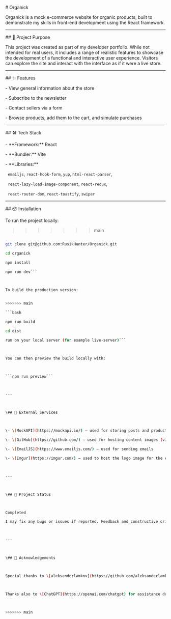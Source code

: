 \# Organick



Organick is a mock e-commerce website for organic products, built to demonstrate my skills in front-end development using the React framework.



---



\## 🛒 Project Purpose



This project was created as part of my developer portfolio. While not intended for real users, it includes a range of realistic features to showcase the development of a functional and interactive user experience. Visitors can explore the site and interact with the interface as if it were a live store.



---



\## ✨ Features



\- View general information about the store  

\- Subscribe to the newsletter  

\- Contact sellers via a form  

\- Browse products, add them to the cart, and simulate purchases



---



\## 🛠️ Tech Stack



\- \*\*Framework:\*\* React  

\- \*\*Bundler:\*\* Vite  

\- \*\*Libraries:\*\*  

&nbsp; `emailjs`, `react-hook-form`, `yup`, `html-react-parser`,  

&nbsp; `react-lazy-load-image-component`, `react-redux`,  

&nbsp; `react-router-dom`, `react-toastify`, `swiper`



---



\## 📦 Installation



To run the project locally:


>>>>>>> main

```bash

git clone git@github.com:RusikHunter/Organick.git

cd organick

npm install

npm run dev```



To build the production version:


>>>>>>> main

```bash

npm run build

cd dist

run on your local server (for example live-server)```



You can then preview the build locally with:



```npm run preview```



---



\## 🔌 External Services



\- \[MockAPI](https://mockapi.io/) – used for storing posts and products  

\- \[GitHub](https://github.com/) – used for hosting content images (via a separate repository)  

\- \[EmailJS](https://www.emailjs.com/) – used for sending emails  

\- \[Imgur](https://imgur.com/) – used to host the logo image for the email



---



\## 🚀 Project Status



Completed

I may fix any bugs or issues if reported. Feedback and constructive criticism are always welcome.



---



\## 🙏 Acknowledgements



Special thanks to \[aleksanderlamkov](https://github.com/aleksanderlamkov) and his community for their helpful feedback and for providing a CSS normalize file used in this project.



Thanks also to \[ChatGPT](https://openai.com/chatgpt) for assistance during development and documentation.



>>>>>>> main
